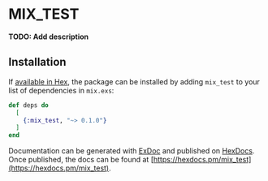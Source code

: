 # MIX_TEST

**TODO: Add description**

## Installation

If [available in Hex](https://hex.pm/docs/publish), the package can be installed
by adding `mix_test` to your list of dependencies in `mix.exs`:

```elixir
def deps do
  [
    {:mix_test, "~> 0.1.0"}
  ]
end
```

Documentation can be generated with [ExDoc](https://github.com/elixir-lang/ex_doc)
and published on [HexDocs](https://hexdocs.pm). Once published, the docs can
be found at [https://hexdocs.pm/mix_test](https://hexdocs.pm/mix_test).

